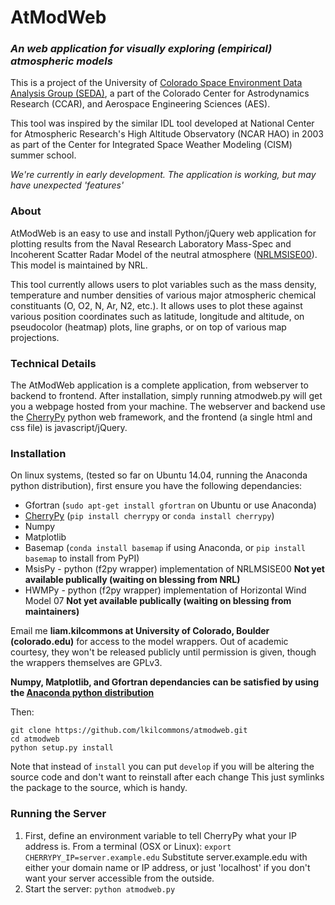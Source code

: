 # AtModWeb
### _An web application for visually exploring (empirical) atmospheric models_
This is a project of the University of [Colorado Space Environment Data Analysis Group (SEDA)](http://www.ccar.colorado.edu/seda), a part of the Colorado Center for Astrodynamics Research (CCAR), and Aerospace Engineering Sciences (AES).

This tool was inspired by the similar IDL tool developed at National Center for Atmospheric Research's High Altitude Observatory (NCAR HAO) in 2003 as part of the Center for Integrated Space Weather Modeling (CISM) summer school.

_We're currently in early development. The application is working, but may have unexpected 'features'_

### About 

AtModWeb is an easy to use and install Python/jQuery web application for plotting results from the Naval Research Laboratory Mass-Spec and Incoherent Scatter Radar Model of the neutral atmosphere ([NRLMSISE00](http://www.nrl.navy.mil/research/nrl-review/2003/atmospheric-science/picone/)). This model is maintained by NRL.

This tool currently allows users to plot variables such as the mass density, temperature and number densities of various major atmospheric chemical constituants (O, O2, N, Ar, N2, etc.). It allows uses to plot these against various position coordinates such as latitude, longitude and altitude, on pseudocolor (heatmap) plots, line graphs, or on top of various map projections. 

### Technical Details
The AtModWeb application is a complete application, from webserver to backend to frontend. After installation, simply running atmodweb.py will get you a webpage hosted from your machine. The webserver and backend use the [CherryPy](http://www.cherrypy.org/) python web framework, and the frontend (a single html and css file) is javascript/jQuery.

### Installation

On linux systems, (tested so far on Ubuntu 14.04, running the Anaconda python distribution), first ensure you have the following dependancies:
* Gfortran (`sudo apt-get install gfortran` on Ubuntu or use Anaconda) 
* [CherryPy](http://www.cherrypy.org/) (`pip install cherrypy` or `conda install cherrypy`)
* Numpy
* Matplotlib 
* Basemap (`conda install basemap` if using Anaconda, or `pip install basemap` to install from PyPI)
* MsisPy - python (f2py wrapper) implementation of NRLMSISE00 __Not yet available publically (waiting on blessing from NRL)__
* HWMPy - python (f2py wrapper) implementation of Horizontal Wind Model 07 __Not yet available publically (waiting on blessing from maintainers)__

Email me __liam.kilcommons at University of Colorado, Boulder (colorado.edu)__ for access to the model wrappers. Out of academic courtesy, they won't be released publicly until permission is given, though the wrappers themselves are GPLv3.

**Numpy, Matplotlib, and Gfortran dependancies can be satisfied by using the [Anaconda python distribution](http://continuum.io/downloads)**

Then:
```{sh}
git clone https://github.com/lkilcommons/atmodweb.git
cd atmodweb
python setup.py install 
```

Note that instead of `install` you can put `develop` if you will be altering the source code and don't want to reinstall after each change
This just symlinks the package to the source, which is handy.

### Running the Server
1. First, define an environment variable to tell CherryPy what your IP address is.
From a terminal (OSX or Linux):
`export CHERRYPY_IP=server.example.edu` 
Substitute server.example.edu with either your domain name or IP address, or just 'localhost' if you don't want your server 
accessible from the outside.
2. Start the server: `python atmodweb.py`
